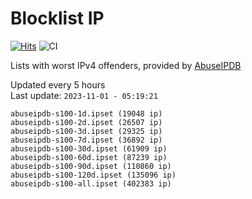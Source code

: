 # Blocklist IP

[![Hits](https://hits.seeyoufarm.com/api/count/incr/badge.svg?url=https%3A%2F%2Fgithub.com%2Fborestad%2Fblocklist-ip%2F&count_bg=%2379C83D&title_bg=%23555555&icon=&icon_color=%23E7E7E7&title=hits&edge_flat=false)](https://hits.seeyoufarm.com)  ![CI](https://img.shields.io/github/workflow/status/borestad/blocklist-ip/CI?style=flat-square)

Lists with worst IPv4 offenders, provided by [AbuseIPDB](https://www.abuseipdb.com/)

<!-- FOOTER-PLACEHOLDER -->
Updated every 5 hours<br>
Last update: `2023-11-01 - 05:19:21`
```
abuseipdb-s100-1d.ipset (19048 ip)
abuseipdb-s100-2d.ipset (26507 ip)
abuseipdb-s100-3d.ipset (29325 ip)
abuseipdb-s100-7d.ipset (36892 ip)
abuseipdb-s100-30d.ipset (61909 ip)
abuseipdb-s100-60d.ipset (87239 ip)
abuseipdb-s100-90d.ipset (110860 ip)
abuseipdb-s100-120d.ipset (135096 ip)
abuseipdb-s100-all.ipset (402383 ip)
```
